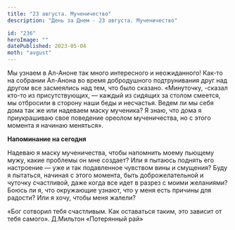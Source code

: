 ```yaml
---
title: "23 августа. Мученичество"
description: "День за Днем - 23 августа. Мученичество"

id: "236"
heroImage: ""
datePublished: 2023-05-04
moth: "avgust"
---
```


Мы узнаем в Ал-Аноне так много интересного и неожиданного! Как-то на собрании
Ал-Анона во время добродушного подтрунивания друг над другом все засмеялись
над тем, что было сказано. «Минуточку, -сказал кто-то из присутствующих, —
каждый из сидящих за столом смеется, мы отбросили в сторону наши беды и
несчастья. Ведем ли мы себя дома так же или надеваем маску мученика? Я знаю,
что дома я приукрашиваю свое поведение ореолом мученичества, но с этого
момента я начинаю меняться».

**Напоминание на сегодня**

Надеваю я маску мученичества, чтобы напомнить моему пьющему мужу, какие
проблемы он мне создает? Или я пытаюсь поднять его настроение — уже и так
подавленное чувством вины и смущения? Буду я пытаться, начиная с этого
момента, быть доброжелательной и чуточку счастливой, даже когда все идет в
разрез с моими желаниями? Боюсь ли я, что окружающие узнают, что у меня есть
причины для радости? Или я хочу, чтобы меня жалели?

«Бог сотворил тебя счастливым. Как оставаться таким, это зависит от тебя
самого». Д.Мильтон «Потерянный рай»
